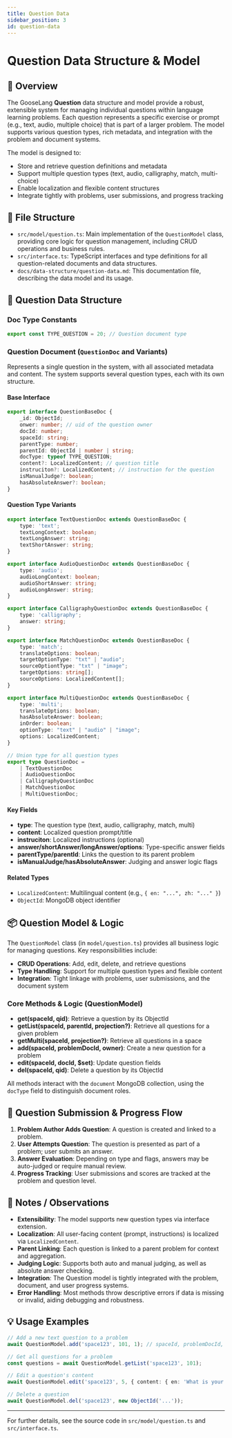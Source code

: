 ```yaml
---
title: Question Data
sidebar_position: 3
id: question-data
---
```


# Question Data Structure & Model

## 📘 Overview

The GooseLang **Question** data structure and model provide a robust, extensible system for managing individual questions within language learning problems. Each question represents a specific exercise or prompt (e.g., text, audio, multiple choice) that is part of a larger problem. The model supports various question types, rich metadata, and integration with the problem and document systems.

The model is designed to:
- Store and retrieve question definitions and metadata
- Support multiple question types (text, audio, calligraphy, match, multi-choice)
- Enable localization and flexible content structures
- Integrate tightly with problems, user submissions, and progress tracking

## 📁 File Structure

- `src/model/question.ts`: Main implementation of the `QuestionModel` class, providing core logic for question management, including CRUD operations and business rules.
- `src/interface.ts`: TypeScript interfaces and type definitions for all question-related documents and data structures.
- `docs/data-structure/question-data.md`: This documentation file, describing the data model and its usage.

## 📄 Question Data Structure

### Doc Type Constants

```typescript
export const TYPE_QUESTION = 20; // Question document type
```

### Question Document (`QuestionDoc` and Variants)

Represents a single question in the system, with all associated metadata and content. The system supports several question types, each with its own structure.

#### Base Interface

```typescript
export interface QuestionBaseDoc {
    _id: ObjectId;
    onwer: number; // uid of the question owner
    docId: number;
    spaceId: string;
    parentType: number;
    parentId: ObjectId | number | string;
    docType: typeof TYPE_QUESTION;
    content?: LocalizedContent; // question title
    instruciton?: LocalizedContent; // instruction for the question
    isManualJudge?: boolean;
    hasAbsoluteAnswer?: boolean;
}
```

#### Question Type Variants

```typescript
export interface TextQuestionDoc extends QuestionBaseDoc {
    type: 'text';
    textLongContext: boolean;
    textLongAnswer: string;
    textShortAnswer: string;
}

export interface AudioQuestionDoc extends QuestionBaseDoc {
    type: 'audio';
    audioLongContext: boolean;
    audioShortAnswer: string;
    audioLongAnswer: string;
}

export interface CalligraphyQuestionDoc extends QuestionBaseDoc {
    type: 'calligraphy';
    answer: string;
}

export interface MatchQuestionDoc extends QuestionBaseDoc {
    type: 'match';
    translateOptions: boolean;
    targetOptionType: "txt" | "audio";
    sourceOptiontType: "txt" | "image";
    targetOptions: string[];
    sourceOptions: LocalizedContent[];
}

export interface MultiQuestionDoc extends QuestionBaseDoc {
    type: 'multi';
    translateOptions: boolean;
    hasAbsoluteAnswer: boolean;
    inOrder: boolean;
    optionType: "text" | "audio" | "image";
    options: LocalizedContent;
}

// Union type for all question types
export type QuestionDoc =
    | TextQuestionDoc
    | AudioQuestionDoc
    | CalligraphyQuestionDoc
    | MatchQuestionDoc
    | MultiQuestionDoc;
```

#### Key Fields
- **type**: The question type (text, audio, calligraphy, match, multi)
- **content**: Localized question prompt/title
- **instruciton**: Localized instructions (optional)
- **answer/shortAnswer/longAnswer/options**: Type-specific answer fields
- **parentType/parentId**: Links the question to its parent problem
- **isManualJudge/hasAbsoluteAnswer**: Judging and answer logic flags

#### Related Types
- `LocalizedContent`: Multilingual content (e.g., `{ en: "...", zh: "..." }`)
- `ObjectId`: MongoDB object identifier

## 📦 Question Model & Logic

The `QuestionModel` class (in `model/question.ts`) provides all business logic for managing questions. Key responsibilities include:

- **CRUD Operations**: Add, edit, delete, and retrieve questions
- **Type Handling**: Support for multiple question types and flexible content
- **Integration**: Tight linkage with problems, user submissions, and the document system

### Core Methods & Logic (QuestionModel)

- **get(spaceId, qid)**: Retrieve a question by its ObjectId
- **getList(spaceId, parentId, projection?)**: Retrieve all questions for a given problem
- **getMulti(spaceId, projection?)**: Retrieve all questions in a space
- **add(spaceId, problemDocId, owner)**: Create a new question for a problem
- **edit(spaceId, docId, $set)**: Update question fields
- **del(spaceId, qid)**: Delete a question by its ObjectId

All methods interact with the `document` MongoDB collection, using the `docType` field to distinguish document roles.

## 📝 Question Submission & Progress Flow

1. **Problem Author Adds Question**: A question is created and linked to a problem.
2. **User Attempts Question**: The question is presented as part of a problem; user submits an answer.
3. **Answer Evaluation**: Depending on type and flags, answers may be auto-judged or require manual review.
4. **Progress Tracking**: User submissions and scores are tracked at the problem and question level.

## 📌 Notes / Observations

- **Extensibility**: The model supports new question types via interface extension.
- **Localization**: All user-facing content (prompt, instructions) is localized via `LocalizedContent`.
- **Parent Linking**: Each question is linked to a parent problem for context and aggregation.
- **Judging Logic**: Supports both auto and manual judging, as well as absolute answer checking.
- **Integration**: The Question model is tightly integrated with the problem, document, and user progress systems.
- **Error Handling**: Most methods throw descriptive errors if data is missing or invalid, aiding debugging and robustness.

## 💡 Usage Examples

```typescript
// Add a new text question to a problem
await QuestionModel.add('space123', 101, 1); // spaceId, problemDocId, owner

// Get all questions for a problem
const questions = await QuestionModel.getList('space123', 101);

// Edit a question's content
await QuestionModel.edit('space123', 5, { content: { en: 'What is your name?' } });

// Delete a question
await QuestionModel.del('space123', new ObjectId('...'));
```

---

For further details, see the source code in `src/model/question.ts` and `src/interface.ts`.
